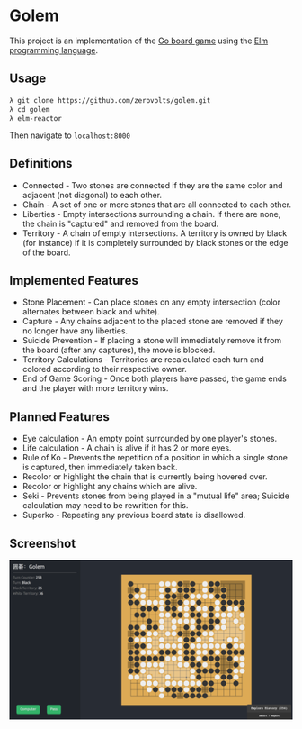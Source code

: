 # Golem

This project is an implementation of the [Go board game](<https://en.wikipedia.org/wiki/Go_(game)>) using the [Elm programming language](http://elm-lang.org/).

## Usage

```console
λ git clone https://github.com/zerovolts/golem.git
λ cd golem
λ elm-reactor
```

Then navigate to `localhost:8000`

## Definitions

- Connected - Two stones are connected if they are the same color and adjacent (not diagonal) to each other.
- Chain - A set of one or more stones that are all connected to each other.
- Liberties - Empty intersections surrounding a chain. If there are none, the chain is "captured" and removed from the board.
- Territory - A chain of empty intersections. A territory is owned by black (for instance) if it is completely surrounded by black stones or the edge of the board.

## Implemented Features

- Stone Placement - Can place stones on any empty intersection (color alternates between black and white).
- Capture - Any chains adjacent to the placed stone are removed if they no longer have any liberties.
- Suicide Prevention - If placing a stone will immediately remove it from the board (after any captures), the move is blocked.
- Territory Calculations - Territories are recalculated each turn and colored according to their respective owner.
- End of Game Scoring - Once both players have passed, the game ends and the player with more territory wins.

## Planned Features

- Eye calculation - An empty point surrounded by one player's stones.
- Life calculation - A chain is alive if it has 2 or more eyes.
- Rule of Ko - Prevents the repetition of a position in which a single stone is captured, then immediately taken back.
- Recolor or highlight the chain that is currently being hovered over.
- Recolor or highlight any chains which are alive.
- Seki - Prevents stones from being played in a "mutual life" area; Suicide calculation may need to be rewritten for this.
- Superko - Repeating any previous board state is disallowed.

## Screenshot

![Game screenshot](./screenshot.png)